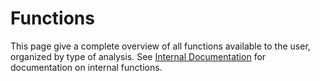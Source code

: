 # Functions

This page give a complete overview of all functions available to the user,
organized by type of analysis. See [Internal Documentation](@ref) for
documentation on internal functions.
